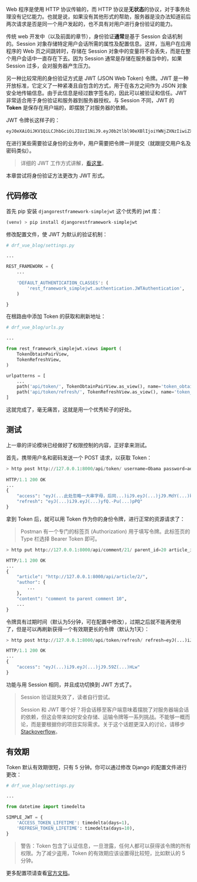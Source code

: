 Web 程序是使用 HTTP 协议传输的，而 HTTP 协议是**无状态**的协议，对于事务处理没有记忆能力。也就是说，如果没有其他形式的帮助，服务器是没办法知道前后两次请求是否是同一个用户发起的，也不具有对用户进行身份验证的能力。

传统 web 开发中（以及前面的章节），身份验证**通常**是基于 Session 会话机制的。Session 对象存储特定用户会话所需的属性及配置信息。这样，当用户在应用程序的 Web 页之间跳转时，存储在 Session 对象中的变量将不会丢失，而是在整个用户会话中一直存在下去。因为 Session 通常是存储在服务器当中的，如果 Session 过多，会对服务器产生压力。

另一种比较常用的身份验证方式是 JWT (JSON Web Token) 令牌。JWT 是一种开放标准，它定义了一种紧凑且自包含的方式，用于在各方之间作为 JSON 对象安全地传输信息。由于此信息是经过数字签名的，因此可以被验证和信任。JWT 非常适合用于身份验证和服务器到服务器授权。与 Session 不同，JWT 的 **Token** 是保存在用户端的，即摆脱了对服务器的依赖。

JWT 令牌长这样子的：

```python
eyJ0eXAiOiJKV1QiLCJhbGciOiJIUzI1NiJ9.eyJ0b2tlbl90eXBlIjoiYWNjZXNzIiwiZXhwIjoxNjA5MjEwMjg0LCJqdGkiOiJiNzMxMTliMTZjNWM0YTExODNkOGJiZTNhZDZmZmYzMyIsInVzZXJfaWQiOjJ9.59ZavqFzjE3EoDrniu2cwgc_cq1Rv1OxpZeqRte_HLw
```

在进行某些需要验证身份的业务中，用户需要把令牌一并提交（就跟提交用户名及密码类似）。

> 详细的 JWT 工作方式讲解，[看这里](https://jwt.io/introduction)。

本章尝试将身份验证方法更改为 JWT 形式。

## 代码修改

首先 pip 安装 `djangorestframework-simplejwt` 这个优秀的 jwt 库：

```python
(venv) > pip install djangorestframework-simplejwt
```

修改配置文件，使 JWT 为默认的验证机制：

```python
# drf_vue_blog/settings.py

...

REST_FRAMEWORK = {
    ...
    
    'DEFAULT_AUTHENTICATION_CLASSES': (
        'rest_framework_simplejwt.authentication.JWTAuthentication',
    )

}
```

在根路由中添加 Token 的获取和刷新地址：

```python
# drf_vue_blog/urls.py

...

from rest_framework_simplejwt.views import (
    TokenObtainPairView,
    TokenRefreshView,
)

urlpatterns = [
    ...
    path('api/token/', TokenObtainPairView.as_view(), name='token_obtain_pair'),
    path('api/token/refresh/', TokenRefreshView.as_view(), name='token_refresh'),
]
```

这就完成了，毫无痛苦，这就是用一个优秀轮子的好处。

## 测试

上一章的评论模块已经做好了权限控制的内容，正好拿来测试。

首先，携带用户名和密码发送一个 POST 请求，以获取 Token：

```python
> http post http://127.0.0.1:8000/api/token/ username=Obama password=admin123456
        
HTTP/1.1 200 OK
...
{
    "access": "eyJ(...此处忽略一大串字母，后同...)iJ9.eyJ(...)jJ9.MdY(...)kEM",
    "refresh": "eyJ(...)iJ9.eyJ(...)yfQ.-Pu(...)pPQ"
}
```

拿到 Token 后，就可以用 Token 作为你的身份令牌，进行正常的资源请求了：

> Postman 有一个专门的标签页 (Authorization) 用于填写令牌。此标签页的 Type 栏选择 Bearer Token 即可。

```python
> http put http://127.0.0.1:8000/api/comment/21/ parent_id=20 article_id=2 content='comment to parent comment 10' "Authorization: Bearer eyJ(......)iJ9.eyJ(...)jJ9.MdY(...)kEM"   

HTTP/1.1 200 OK
...
{
    "article": "http://127.0.0.1:8000/api/article/2/",
    "author": {
        ...
    },
    "content": "comment to parent comment 10",
    ...
}
```

令牌具有过期时间（默认为5分钟，可在配置中修改），过期之后就不能再使用了，但是可以再刷新获得一个有效期更长的令牌（默认为1天）：

```python
> http post http://127.0.0.1:8000/api/token/refresh/ refresh=eyJ(...)iJ9.eyJ(...)yfQ.-Pu(...)pPQ

HTTP/1.1 200 OK
...
{
    "access": "eyJ(...)iJ9.eyJ(...)jJ9.59Z(...)HLw"
}
```

功能与用 Session 相同，并且成功切换到 JWT 方式了。

> Session 验证就失效了，读者自行尝试。
>
> Session 和 JWT 哪个好？将会话移至客户端意味着摆脱了对服务器端会话的依赖，但这会带来如何安全存储、运输令牌等一系列挑战。不能够一概而论，而是要根据你的项目实际需求。关于这个话题更深入的讨论，请移步[Stackoverflow](https://stackoverflow.com/questions/43452896/authentication-jwt-usage-vs-session)。

## 有效期

Token 默认有效期很短，只有 5 分钟。你可以通过修改 Django 的配置文件进行更改：

```python
# drf_vue_blog/settings.py

...

from datetime import timedelta

SIMPLE_JWT = {
    'ACCESS_TOKEN_LIFETIME': timedelta(days=1),
    'REFRESH_TOKEN_LIFETIME': timedelta(days=10),
}
```

> 警告：Token 包含了认证信息，一旦泄露，任何人都可以获得该令牌的所有权限。为了减少盗用，Token 的有效期应该设置得比较短，比如默认的 5 分钟。

更多配置项请查看[官方文档](https://django-rest-framework-simplejwt.readthedocs.io/en/latest/settings.html)。